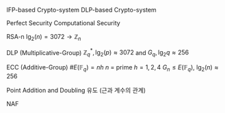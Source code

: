 
IFP-based Crypto-system
DLP-based Crypto-system

Perfect Security
Computational Security

RSA-n
$\lg_2(n)=3072\to \mathbb{Z}_n$

DLP (Multiplicative-Group)
$\mathbb{Z}_q^*,\lg_2(p)\approx 3072$ and $G_q, \lg_2q\approx 256$

ECC (Additive-Group)
$\#E(\mathbb{F}_q)=nh$
$n$ = prime
$h=1,2,4$
$G_n\leq E(\mathbb{F}_q)$, $\lg_2(n)\approx 256$


Point Addition and Doubling 유도 (근과 계수의 관계)

NAF
